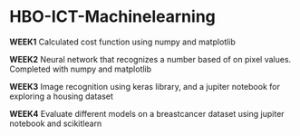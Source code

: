 # HBO-ICT-Machinelearning

**WEEK1**
Calculated cost function using numpy and matplotlib

**WEEK2**
Neural network that recognizes a number based of on pixel values. Completed with numpy and matplotlib

**WEEK3**
Image recognition using keras library, and a jupiter notebook for exploring a housing dataset

**WEEK4**
Evaluate different models on a breastcancer dataset using jupiter notebook and scikitlearn

